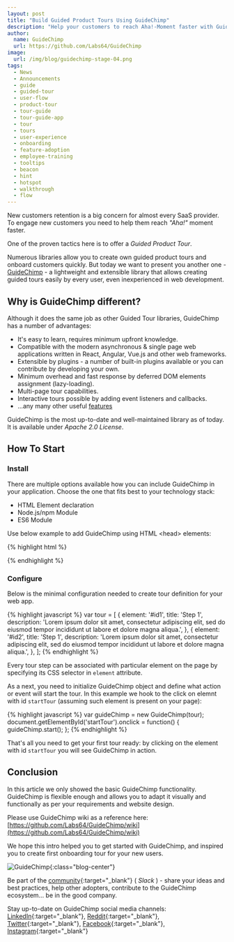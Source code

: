 ```yaml
---
layout: post
title: "Build Guided Product Tours Using GuideChimp"
description: "Help your customers to reach Aha!-Moment faster with GuideChimp"
author:
  name: GuideChimp
  url: https://github.com/Labs64/GuideChimp
image:
  url: /img/blog/guidechimp-stage-04.png
tags:
  - News
  - Announcements
  - guide
  - guided-tour
  - user-flow
  - product-tour
  - tour-guide
  - tour-guide-app
  - tour
  - tours
  - user-experience
  - onboarding
  - feature-adoption
  - employee-training
  - tooltips
  - beacon
  - hint
  - hotspot
  - walkthrough
  - flow
---
```


New customers retention is a big concern for almost every SaaS provider. To engage new customers you need to help them reach *"Aha!"* moment faster.

One of the proven tactics here is to offer a *Guided Product Tour*.

Numerous libraries allow you to create own guided product tours and onboard customers quickly. But today we want to present you another one - [GuideChimp](https://github.com/Labs64/GuideChimp#features) - a lightweight and extensible library that allows creating guided tours easily by every user, even inexperienced in web development.

## Why is GuideChimp different?

Although it does the same job as other Guided Tour libraries, GuideChimp has a number of advantages:
* It's easy to learn, requires minimum upfront knowledge.
* Compatible with the modern asynchronous & single page web applications written in React, Angular, Vue.js and other web frameworks.
* Extensible by plugins - a number of built-in plugins available or you can contribute by developing your own.
* Minimum overhead and fast response by deferred DOM elements assignment (lazy-loading).
* Multi-page tour capabilities.
* Interactive tours possible by adding event listeners and callbacks.
* ...any many other useful [features](https://github.com/Labs64/GuideChimp#features)

GuideChimp is the most up-to-date and well-maintained library as of today. It is available under *Apache 2.0 License*.

## How To Start

### Install

There are multiple options available how you can include GuideChimp in your application. Choose the one that fits best to your technology stack:
* HTML Element declaration
* Node.js/npm Module
* ES6 Module

Use below example to add GuideChimp using HTML &lt;head&gt; elements:

{% highlight html %}
<!-- GuideChimp -->
<script src="https://cdn.jsdelivr.net/npm/guidechimp@1/dist/guidechimp.min.js"></script>	 
<link rel="stylesheet" href="https://cdn.jsdelivr.net/npm/guidechimp@1/dist/guidechimp.min.css">
<!-- GuideChimp - GA plugin -->
<script src="https://cdn.jsdelivr.net/npm/guidechimp@1/dist/plugins/googleAnalytics.js"></script>     
{% endhighlight %}

### Configure

Below is the minimal configuration needed to create tour definition for your web app.

{% highlight javascript %}
var tour = [
  {
    element: '#id1',
    title: 'Step 1',
    description: 'Lorem ipsum dolor sit amet, consectetur adipiscing elit, sed do eiusmod tempor incididunt ut labore et dolore magna aliqua.',
  },
  {
    element: '#id2',
    title: 'Step 1',
    description: 'Lorem ipsum dolor sit amet, consectetur adipiscing elit, sed do eiusmod tempor incididunt ut labore et dolore magna aliqua.',
  },
];
{% endhighlight %}

Every tour step can be associated with particular element on the page by specifying its CSS selector in `element` attribute.

As a next, you need to initialize GuideChimp object and define what action or event will start the tour. In this example we hook to the click on elemnt with id `startTour` (assuming such element is present on your page):

{% highlight javascript %}
var guideChimp = new GuideChimp(tour);
document.getElementById('startTour').onclick = function() {
  guideChimp.start();
};
{% endhighlight %}

That's all you need to get your first tour ready: by clicking on the element with id `startTour` you will see GuideChimp in action.

## Conclusion

In this article we only showed the basic GuideChimp functionality.
GuideChimp is flexible enough and allows you to adapt it visually and functionally as per your requirements and website design.

Please use GuideChimp wiki as a reference here: [https://github.com/Labs64/GuideChimp/wiki](https://github.com/Labs64/GuideChimp/wiki)

We hope this intro helped you to get started with GuideChimp, and inspired you to create first onboarding tour for your new users.

![GuideChimp](https://raw.githubusercontent.com/Labs64/guidechimp/master/docs/img/guidechimp-logo-transparent.png "GuideChimp"){:class="blog-center"}

Be part of the [community](https://guidechimp.slack.com){:target="_blank"} ( *Slack* ) - share your ideas and best practices, help other adopters, contribute to the GuideChimp ecosystem... be in the good company.

Stay up-to-date on GuideChimp social media channels: [LinkedIn](https://www.linkedin.com/showcase/guidechimp){:target="_blank"}, [Reddit](https://www.reddit.com/user/GuideChimp){:target="_blank"}, [Twitter](https://twitter.com/GuideChimpIO){:target="_blank"}, [Facebook](https://www.facebook.com/GuideChimp.IO){:target="_blank"}, [Instagram](https://www.instagram.com/guidechimp/){:target="_blank"}
